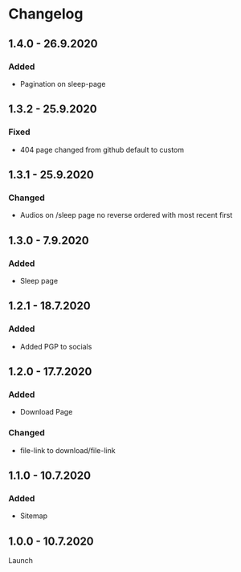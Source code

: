# Changelog

## 1.4.0 - 26.9.2020

### Added

- Pagination on sleep-page

## 1.3.2 - 25.9.2020

### Fixed

- 404 page changed from github default to custom

## 1.3.1 - 25.9.2020

### Changed

- Audios on /sleep page no reverse ordered with most recent first

## 1.3.0 - 7.9.2020

### Added

- Sleep page

## 1.2.1 - 18.7.2020

### Added

- Added PGP to socials

## 1.2.0 - 17.7.2020

### Added

- Download Page

### Changed

- file-link to download/file-link

## 1.1.0 - 10.7.2020

### Added

- Sitemap

## 1.0.0 - 10.7.2020

Launch